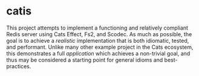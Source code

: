 # catis

This project attempts to implement a functioning and relatively compliant Redis server using Cats Effect, Fs2, and Scodec. As much as possible, the goal is to achieve a *realistic* implementation that is both idiomatic, tested, and performant. Unlike many other example project in the Cats ecosystem, this demonstrates a full *application* which achieves a non-trivial goal, and thus may be considered a starting point for general idioms and best-practices.
